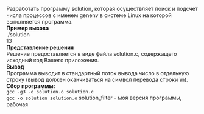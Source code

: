 Разработать программу solution, которая осуществляет поиск и подсчет числа процессов с именем genenv в системе Linux на которой выполняется программа.   
**Пример вызова**  
./solution  
13  
**Представление решения**  
Решение предоставляется в виде файла solution.c, содержащего исходный код Вашего приложения.  
**Вывод**   
Программа выводит в стандартный поток вывода число в отдельную строку (вывод должен оканчиваться на символ перевода строки \n).  
**Сбор программы:**  
`gcc -g3 -o solution.o solution.c`  
`gcc -o solution solution.o` 
solution_filter - моя версия программы, рабочая

